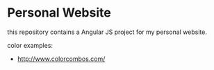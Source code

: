 # Personal Website

this repository contains a Angular JS project for my personal website.

color examples:
* <http://www.colorcombos.com/>
